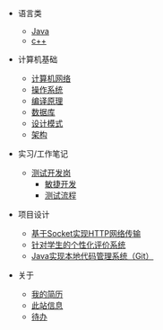 * 语言类

  * [Java](/Java/)
  * [c++](/cpp/)

* 计算机基础

  * [计算机网络](/Network/)
  * [操作系统](/OperatingSystem/)
  * [编译原理](/Compile/)
  * [数据库](/Database/)
  * [设计模式](/DesignPatterns/)
  * [架构](/Architecture/)

* 实习/工作笔记

  * [测试开发岗](/Intern/ "测试开发实习生 - 实习笔记")
    * [敏捷开发](/Intern/scrum.md)
    * [测试流程](/Intern/test.md)

* 项目设计	

	* [ 基于Socket实现HTTP网络传输](/MyProject/Socket/)
	* [ 针对学生的个性化评价系统](/MyProject/PES/)
	* [ Java实现本地代码管理系统（Git）](/MyProject/Git/)
	
* 关于
	* [我的简历](/profile.md)
	* [此站信息](/info.md)
	* [待办](/todo.md)

